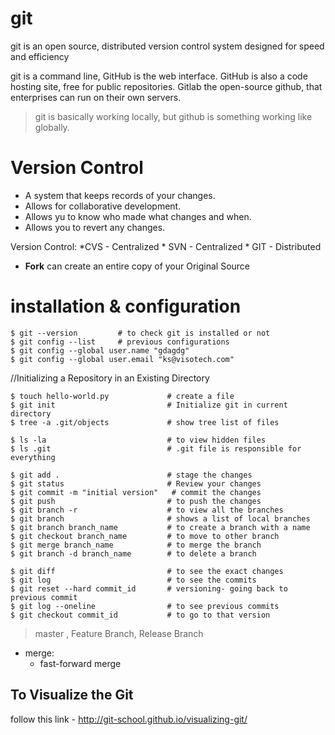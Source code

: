 # git

git is an open source, distributed version control system designed for speed and efficiency

git is a command line, GitHub is the web interface. GitHub is also a code hosting site, free for public repositories. Gitlab the open-source github, that enterprises can run on their own servers.
> git is basically working locally, but github is something working like globally.

# Version Control

* A system that keeps records of your changes.
* Allows for collaborative development.
* Allows yu to know who made what changes and when.
* Allows you to revert any changes.

Version Control:
    *CVS - Centralized
    * SVN - Centralized
    * GIT - Distributed

* **Fork** can create an entire copy of your Original Source

# installation & configuration

```console
$ git --version         # to check git is installed or not
$ git config --list     # previous configurations
$ git config --global user.name "gdagdg"
$ git config --global user.email "ks@visotech.com"
```

//Initializing a Repository in an Existing Directory

```console
$ touch hello-world.py             # create a file
$ git init                         # Initialize git in current directory
$ tree -a .git/objects             # show tree list of files
```

```console
$ ls -la                           # to view hidden files
$ ls .git                          # .git file is responsible for everything
```

```console
$ git add .                        # stage the changes
$ git status                       # Review your changes
$ git commit -m "initial version"   # commit the changes
$ git push                         # to push the changes
$ git branch -r                    # to view all the branches
$ git branch                       # shows a list of local branches
$ git branch branch_name           # to create a branch with a name   
$ git checkout branch_name         # to move to other branch
$ git merge branch_name            # to merge the branch
$ git branch -d branch_name        # to delete a branch
```

```console
$ git diff                         # to see the exact changes
$ git log                          # to see the commits 
$ git reset --hard commit_id       # versioning- going back to previous commit
$ git log --oneline                # to see previous commits
$ git checkout commit_id           # to go to that version
```

> master , Feature Branch, Release Branch  

* merge:
  * fast-forward merge


## To Visualize the Git

follow this link -   <http://git-school.github.io/visualizing-git/>